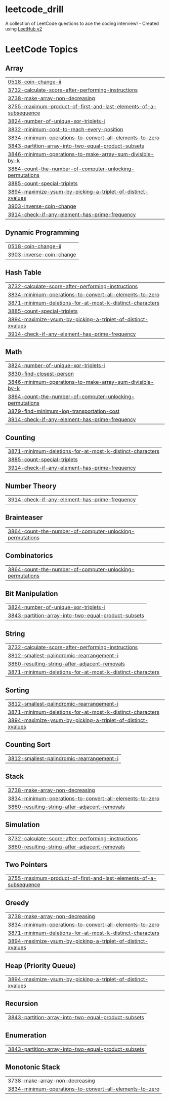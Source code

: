 # leetcode_drill
A collection of LeetCode questions to ace the coding interview! - Created using [LeetHub v2](https://github.com/arunbhardwaj/LeetHub-2.0)

<!---LeetCode Topics Start-->
# LeetCode Topics
## Array
|  |
| ------- |
| [0518-coin-change-ii](https://github.com/yubingex007-a11y/leetcode_drill/tree/master/0518-coin-change-ii) |
| [3732-calculate-score-after-performing-instructions](https://github.com/yubingex007-a11y/leetcode_drill/tree/master/3732-calculate-score-after-performing-instructions) |
| [3738-make-array-non-decreasing](https://github.com/yubingex007-a11y/leetcode_drill/tree/master/3738-make-array-non-decreasing) |
| [3755-maximum-product-of-first-and-last-elements-of-a-subsequence](https://github.com/yubingex007-a11y/leetcode_drill/tree/master/3755-maximum-product-of-first-and-last-elements-of-a-subsequence) |
| [3824-number-of-unique-xor-triplets-i](https://github.com/yubingex007-a11y/leetcode_drill/tree/master/3824-number-of-unique-xor-triplets-i) |
| [3832-minimum-cost-to-reach-every-position](https://github.com/yubingex007-a11y/leetcode_drill/tree/master/3832-minimum-cost-to-reach-every-position) |
| [3834-minimum-operations-to-convert-all-elements-to-zero](https://github.com/yubingex007-a11y/leetcode_drill/tree/master/3834-minimum-operations-to-convert-all-elements-to-zero) |
| [3843-partition-array-into-two-equal-product-subsets](https://github.com/yubingex007-a11y/leetcode_drill/tree/master/3843-partition-array-into-two-equal-product-subsets) |
| [3846-minimum-operations-to-make-array-sum-divisible-by-k](https://github.com/yubingex007-a11y/leetcode_drill/tree/master/3846-minimum-operations-to-make-array-sum-divisible-by-k) |
| [3864-count-the-number-of-computer-unlocking-permutations](https://github.com/yubingex007-a11y/leetcode_drill/tree/master/3864-count-the-number-of-computer-unlocking-permutations) |
| [3885-count-special-triplets](https://github.com/yubingex007-a11y/leetcode_drill/tree/master/3885-count-special-triplets) |
| [3894-maximize-ysum-by-picking-a-triplet-of-distinct-xvalues](https://github.com/yubingex007-a11y/leetcode_drill/tree/master/3894-maximize-ysum-by-picking-a-triplet-of-distinct-xvalues) |
| [3903-inverse-coin-change](https://github.com/yubingex007-a11y/leetcode_drill/tree/master/3903-inverse-coin-change) |
| [3914-check-if-any-element-has-prime-frequency](https://github.com/yubingex007-a11y/leetcode_drill/tree/master/3914-check-if-any-element-has-prime-frequency) |
## Dynamic Programming
|  |
| ------- |
| [0518-coin-change-ii](https://github.com/yubingex007-a11y/leetcode_drill/tree/master/0518-coin-change-ii) |
| [3903-inverse-coin-change](https://github.com/yubingex007-a11y/leetcode_drill/tree/master/3903-inverse-coin-change) |
## Hash Table
|  |
| ------- |
| [3732-calculate-score-after-performing-instructions](https://github.com/yubingex007-a11y/leetcode_drill/tree/master/3732-calculate-score-after-performing-instructions) |
| [3834-minimum-operations-to-convert-all-elements-to-zero](https://github.com/yubingex007-a11y/leetcode_drill/tree/master/3834-minimum-operations-to-convert-all-elements-to-zero) |
| [3871-minimum-deletions-for-at-most-k-distinct-characters](https://github.com/yubingex007-a11y/leetcode_drill/tree/master/3871-minimum-deletions-for-at-most-k-distinct-characters) |
| [3885-count-special-triplets](https://github.com/yubingex007-a11y/leetcode_drill/tree/master/3885-count-special-triplets) |
| [3894-maximize-ysum-by-picking-a-triplet-of-distinct-xvalues](https://github.com/yubingex007-a11y/leetcode_drill/tree/master/3894-maximize-ysum-by-picking-a-triplet-of-distinct-xvalues) |
| [3914-check-if-any-element-has-prime-frequency](https://github.com/yubingex007-a11y/leetcode_drill/tree/master/3914-check-if-any-element-has-prime-frequency) |
## Math
|  |
| ------- |
| [3824-number-of-unique-xor-triplets-i](https://github.com/yubingex007-a11y/leetcode_drill/tree/master/3824-number-of-unique-xor-triplets-i) |
| [3830-find-closest-person](https://github.com/yubingex007-a11y/leetcode_drill/tree/master/3830-find-closest-person) |
| [3846-minimum-operations-to-make-array-sum-divisible-by-k](https://github.com/yubingex007-a11y/leetcode_drill/tree/master/3846-minimum-operations-to-make-array-sum-divisible-by-k) |
| [3864-count-the-number-of-computer-unlocking-permutations](https://github.com/yubingex007-a11y/leetcode_drill/tree/master/3864-count-the-number-of-computer-unlocking-permutations) |
| [3879-find-minimum-log-transportation-cost](https://github.com/yubingex007-a11y/leetcode_drill/tree/master/3879-find-minimum-log-transportation-cost) |
| [3914-check-if-any-element-has-prime-frequency](https://github.com/yubingex007-a11y/leetcode_drill/tree/master/3914-check-if-any-element-has-prime-frequency) |
## Counting
|  |
| ------- |
| [3871-minimum-deletions-for-at-most-k-distinct-characters](https://github.com/yubingex007-a11y/leetcode_drill/tree/master/3871-minimum-deletions-for-at-most-k-distinct-characters) |
| [3885-count-special-triplets](https://github.com/yubingex007-a11y/leetcode_drill/tree/master/3885-count-special-triplets) |
| [3914-check-if-any-element-has-prime-frequency](https://github.com/yubingex007-a11y/leetcode_drill/tree/master/3914-check-if-any-element-has-prime-frequency) |
## Number Theory
|  |
| ------- |
| [3914-check-if-any-element-has-prime-frequency](https://github.com/yubingex007-a11y/leetcode_drill/tree/master/3914-check-if-any-element-has-prime-frequency) |
## Brainteaser
|  |
| ------- |
| [3864-count-the-number-of-computer-unlocking-permutations](https://github.com/yubingex007-a11y/leetcode_drill/tree/master/3864-count-the-number-of-computer-unlocking-permutations) |
## Combinatorics
|  |
| ------- |
| [3864-count-the-number-of-computer-unlocking-permutations](https://github.com/yubingex007-a11y/leetcode_drill/tree/master/3864-count-the-number-of-computer-unlocking-permutations) |
## Bit Manipulation
|  |
| ------- |
| [3824-number-of-unique-xor-triplets-i](https://github.com/yubingex007-a11y/leetcode_drill/tree/master/3824-number-of-unique-xor-triplets-i) |
| [3843-partition-array-into-two-equal-product-subsets](https://github.com/yubingex007-a11y/leetcode_drill/tree/master/3843-partition-array-into-two-equal-product-subsets) |
## String
|  |
| ------- |
| [3732-calculate-score-after-performing-instructions](https://github.com/yubingex007-a11y/leetcode_drill/tree/master/3732-calculate-score-after-performing-instructions) |
| [3812-smallest-palindromic-rearrangement-i](https://github.com/yubingex007-a11y/leetcode_drill/tree/master/3812-smallest-palindromic-rearrangement-i) |
| [3860-resulting-string-after-adjacent-removals](https://github.com/yubingex007-a11y/leetcode_drill/tree/master/3860-resulting-string-after-adjacent-removals) |
| [3871-minimum-deletions-for-at-most-k-distinct-characters](https://github.com/yubingex007-a11y/leetcode_drill/tree/master/3871-minimum-deletions-for-at-most-k-distinct-characters) |
## Sorting
|  |
| ------- |
| [3812-smallest-palindromic-rearrangement-i](https://github.com/yubingex007-a11y/leetcode_drill/tree/master/3812-smallest-palindromic-rearrangement-i) |
| [3871-minimum-deletions-for-at-most-k-distinct-characters](https://github.com/yubingex007-a11y/leetcode_drill/tree/master/3871-minimum-deletions-for-at-most-k-distinct-characters) |
| [3894-maximize-ysum-by-picking-a-triplet-of-distinct-xvalues](https://github.com/yubingex007-a11y/leetcode_drill/tree/master/3894-maximize-ysum-by-picking-a-triplet-of-distinct-xvalues) |
## Counting Sort
|  |
| ------- |
| [3812-smallest-palindromic-rearrangement-i](https://github.com/yubingex007-a11y/leetcode_drill/tree/master/3812-smallest-palindromic-rearrangement-i) |
## Stack
|  |
| ------- |
| [3738-make-array-non-decreasing](https://github.com/yubingex007-a11y/leetcode_drill/tree/master/3738-make-array-non-decreasing) |
| [3834-minimum-operations-to-convert-all-elements-to-zero](https://github.com/yubingex007-a11y/leetcode_drill/tree/master/3834-minimum-operations-to-convert-all-elements-to-zero) |
| [3860-resulting-string-after-adjacent-removals](https://github.com/yubingex007-a11y/leetcode_drill/tree/master/3860-resulting-string-after-adjacent-removals) |
## Simulation
|  |
| ------- |
| [3732-calculate-score-after-performing-instructions](https://github.com/yubingex007-a11y/leetcode_drill/tree/master/3732-calculate-score-after-performing-instructions) |
| [3860-resulting-string-after-adjacent-removals](https://github.com/yubingex007-a11y/leetcode_drill/tree/master/3860-resulting-string-after-adjacent-removals) |
## Two Pointers
|  |
| ------- |
| [3755-maximum-product-of-first-and-last-elements-of-a-subsequence](https://github.com/yubingex007-a11y/leetcode_drill/tree/master/3755-maximum-product-of-first-and-last-elements-of-a-subsequence) |
## Greedy
|  |
| ------- |
| [3738-make-array-non-decreasing](https://github.com/yubingex007-a11y/leetcode_drill/tree/master/3738-make-array-non-decreasing) |
| [3834-minimum-operations-to-convert-all-elements-to-zero](https://github.com/yubingex007-a11y/leetcode_drill/tree/master/3834-minimum-operations-to-convert-all-elements-to-zero) |
| [3871-minimum-deletions-for-at-most-k-distinct-characters](https://github.com/yubingex007-a11y/leetcode_drill/tree/master/3871-minimum-deletions-for-at-most-k-distinct-characters) |
| [3894-maximize-ysum-by-picking-a-triplet-of-distinct-xvalues](https://github.com/yubingex007-a11y/leetcode_drill/tree/master/3894-maximize-ysum-by-picking-a-triplet-of-distinct-xvalues) |
## Heap (Priority Queue)
|  |
| ------- |
| [3894-maximize-ysum-by-picking-a-triplet-of-distinct-xvalues](https://github.com/yubingex007-a11y/leetcode_drill/tree/master/3894-maximize-ysum-by-picking-a-triplet-of-distinct-xvalues) |
## Recursion
|  |
| ------- |
| [3843-partition-array-into-two-equal-product-subsets](https://github.com/yubingex007-a11y/leetcode_drill/tree/master/3843-partition-array-into-two-equal-product-subsets) |
## Enumeration
|  |
| ------- |
| [3843-partition-array-into-two-equal-product-subsets](https://github.com/yubingex007-a11y/leetcode_drill/tree/master/3843-partition-array-into-two-equal-product-subsets) |
## Monotonic Stack
|  |
| ------- |
| [3738-make-array-non-decreasing](https://github.com/yubingex007-a11y/leetcode_drill/tree/master/3738-make-array-non-decreasing) |
| [3834-minimum-operations-to-convert-all-elements-to-zero](https://github.com/yubingex007-a11y/leetcode_drill/tree/master/3834-minimum-operations-to-convert-all-elements-to-zero) |
<!---LeetCode Topics End-->